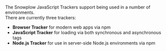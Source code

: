The Snowplow JavaScript Trackers support being used in a number of environments.  
There are currently three trackers:

- **Browser Tracker** for modern web apps via npm
- **JavaScript Tracker** for loading via both synchronous and asynchronous tags
- **Node.js Tracker** for use in server-side Node.js environments via npm
